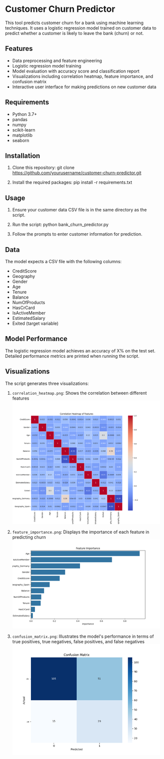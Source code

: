 # Customer Churn Predictor

This tool predicts customer churn for a bank using machine learning techniques. It uses a logistic regression model trained on customer data to predict whether a customer is likely to leave the bank (churn) or not.

## Features

- Data preprocessing and feature engineering
- Logistic regression model training
- Model evaluation with accuracy score and classification report
- Visualizations including correlation heatmap, feature importance, and confusion matrix
- Interactive user interface for making predictions on new customer data

## Requirements

- Python 3.7+
- pandas
- numpy
- scikit-learn
- matplotlib
- seaborn

## Installation

1. Clone this repository:  git clone https://github.com/yourusername/customer-churn-predictor.git

2. Install the required packages:  pip install -r requirements.txt

## Usage

1. Ensure your customer data CSV file is in the same directory as the script.

2. Run the script:  python bank_churn_predictor.py

3. Follow the prompts to enter customer information for prediction.

## Data

The model expects a CSV file with the following columns:

- CreditScore
- Geography
- Gender
- Age
- Tenure
- Balance
- NumOfProducts
- HasCrCard
- IsActiveMember
- EstimatedSalary
- Exited (target variable)

## Model Performance

The logistic regression model achieves an accuracy of X% on the test set. Detailed performance metrics are printed when running the script.

## Visualizations

The script generates three visualizations:

1. `correlation_heatmap.png`: Shows the correlation between different features
![Correlation Heatmap](correlation_heatmap.png)

2. `feature_importance.png`: Displays the importance of each feature in predicting churn
![Feature Importance](feature_importance.png)
 
3. `confusion_matrix.png`: Illustrates the model's performance in terms of true positives, true negatives, false positives, and false negatives
![Confusion Matrix](confusion_matrix.png)


